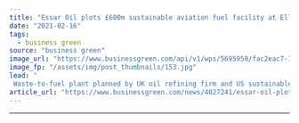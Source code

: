 ```yaml
---
title: "Essar Oil plots £600m sustainable aviation fuel facility at Ellesmere Port oil refinery"
date: "2021-02-16"
tags: 
  - business green
source: "business green"
image_url: "https://www.businessgreen.com/api/v1/wps/5695950/fac2eac7-11cc-4f82-ae90-10a0659199c2/3/Stanlow-1-185x114.jpg"
image_fp: "/assets/img/post_thumbnails/153.jpg"
lead: "
 Waste-to-fuel plant planned by UK oil refining firm and US sustainable jet fuel company Fulcrum BioEnergy aims to start delivering cleaner jet fuel to airlines in 2025 ..."
article_url: "https://www.businessgreen.com/news/4027241/essar-oil-plots-gbp600m-sustainable-aviation-fuel-facility-ellesmere-port-oil-refinery"
---
```


---
